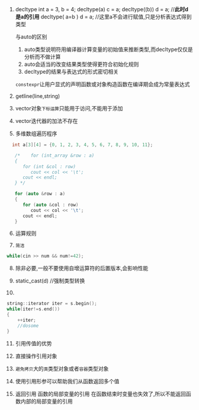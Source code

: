 <!--
 * @Author: your name
 * @Date: 2021-08-27 16:53:49
 * @LastEditTime: 2021-09-25 09:27:11
 * @LastEditors: Please set LastEditors
 * @Description: In User Settings Edit
 * @FilePath: \C_Single\article.md
-->
1. decltype
   int a = 3, b = 4;
   decltype(a) c = a;
   decltype((b)) d = a; //**此时d是a的引用**
   decltype( a=b ) d = a;   //这里a不会进行赋值,只是分析表达式得到类型

    与auto的区别
    1. auto类型说明符用编译器计算变量的初始值来推断类型,而decltype仅仅是分析而不做计算
    2. auto会适当的改变结果类型使得更符合初始化规则
    3. decltype的结果与表达式的形式密切相关
   
   `constexpr`让用户显式的声明函数或对象构造函数在编译期会成为常量表达式
   
2. getline(line,string)
   

3. vector对象`下标运算`只能用于访问,不能用于添加
4. vector迭代器的加法不存在

5. 多维数组遍历程序
```c++
  int a[3][4] = {0, 1, 2, 3, 4, 5, 6, 7, 8, 9, 10, 11};

   /*    for (int_array &row : a)
   {
      for (int &col : row)
         cout << col << '\t';
      cout << endl;
   } */

   for (auto &row : a)
   {
      for (auto &col : row)
         cout << col << '\t';
      cout << endl;
   }
```

6. 运算规则

7. `简洁`
```C++
while(cin >> num && num!=42);
```
8. 除非必要,一般不要使用自增运算符的后置版本,会影响性能

9. static_cast<int>(d) //强制类型转换

10. 
```c++
string::iterator iter = s.begin();
while(iter!=s.end())
{   
    ++iter;
    //dosome
}
```

11. 引用传值的优势
   1. 直接操作引用对象
   2. `避免拷贝`大的`类`类型对象或者`容器`类型对象
   3. 使用引用形参可以帮助我们从函数返回多个值

12. 返回引用
   函数的局部变量的引用 在函数结束时变量也失效了,所以不能返回函数内部的局部变量的引用
   